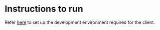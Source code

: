 # Instructions to run

Refer [here](../setup/readme.md) to set up the development environment required for the client.

